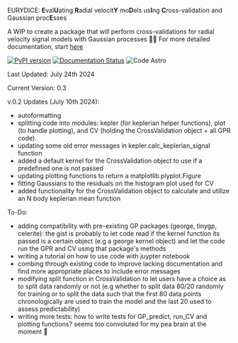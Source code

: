 EURYDICE: **E**val**U**ating **R**adial velocit**Y** mo**D**els us**I**ng **C**ross-validation and Gaussian proc**E**sses 

A WIP to create a package that will perform cross-validations for radial velocity signal models with Gaussian processes 💃🕺
For more detailed documentation, start [here](https://eurydice.readthedocs.io/en/latest/)

[![PyPI version](https://badge.fury.io/py/eurydice.svg)](https://badge.fury.io/py/eurydice)
[![Documentation Status](https://readthedocs.org/projects/eurydice/badge/?version=latest)](https://eurydice.readthedocs.io/en/latest/?badge=latest)
![Code Astro](https://img.shields.io/badge/Made%20at-Code/Astro-blueviolet.svg)

Last Updated: July 24th 2024

Current Version: 0.3

v.0.2 Updates (July 10th 2024):
* autoformatting
* splitting code into modules: kepler (for keplerian helper functions), plot (to handle plotting), and CV (holding the CrossValidation object + all GPR code). 
* updating some old error messages in kepler.calc_keplerian_signal function
* added a default kernel for the CrossValidation object to use if a predefined one is not passed
* updating plotting functions to return a matplotlib.plyplot.Figure
* fitting Gaussians to the residuals on the histogram plot used for CV
* added functionality for the CrossValidation object to calculate and utilize an N body keplerian mean function 

To-Do:
* adding compatibility with pre-existing GP packages (george, tinygp, celerite): the gist is probably to let code read if the kernel function its passed is a certain object (e.g a george kernel object) and let the code run the GPR and CV using that package's methods
* writing a tutorial on how to use code with juypter notebook
* combing through existing code to improve lacking documentation and find more appropriate places to include error messages
* modifying split function in CrossValidation to let users have a choice as to split data randomly or not (e.g whether to split data 80/20 randomly for training or to split the data such that the first 80 data points chronologically are used to train the model and the last 20 used to assess predictability)
* writing more tests: how to write tests for GP_predict, run_CV and plotting functions? seems too convoluted for my pea brain at the moment 🫨
